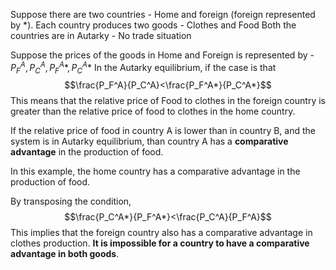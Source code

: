 Suppose there are two countries - Home and foreign (foreign represented by $*$). 
Each country produces two goods - Clothes and Food
Both the countries are in Autarky - No trade situation

Suppose the prices of the goods in Home and Foreign is represented by - $P_F^A, P_C^A, P_F^A*, P_C^A*$
In the Autarky equilibrium, if the case is that $$\frac{P_F^A}{P_C^A}<\frac{P_F^A*}{P_C^A*}$$This means that the relative price of Food to clothes in the foreign country is greater than the relative price of food to clothes in the home country. 

If the relative price of food in country A is lower than in country B, and the system is in Autarky equilibrium, than country A has a **comparative advantage** in the production of food. 

In this example, the home country has a comparative advantage in the production of food. 

By transposing the condition, $$\frac{P_C^A*}{P_F^A*}<\frac{P_C^A}{P_F^A}$$This implies that the foreign country also has a comparative advantage in clothes production. **It is impossible for a country to have a comparative advantage in both goods**. 

